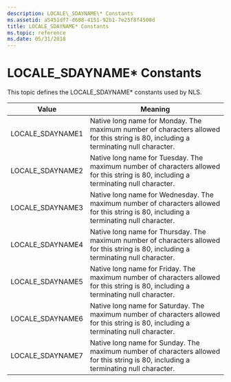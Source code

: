 ```yaml
---
description: LOCALE\_SDAYNAME\* Constants
ms.assetid: a5451df7-d608-4151-92b1-7e25f8f4500d
title: LOCALE_SDAYNAME* Constants
ms.topic: reference
ms.date: 05/31/2018
---
```


# LOCALE\_SDAYNAME\* Constants

This topic defines the LOCALE\_SDAYNAME\* constants used by NLS.



| Value             | Meaning                                                                                                                                 |
|-------------------|-----------------------------------------------------------------------------------------------------------------------------------------|
| LOCALE\_SDAYNAME1 | Native long name for Monday. The maximum number of characters allowed for this string is 80, including a terminating null character.    |
| LOCALE\_SDAYNAME2 | Native long name for Tuesday. The maximum number of characters allowed for this string is 80, including a terminating null character.   |
| LOCALE\_SDAYNAME3 | Native long name for Wednesday. The maximum number of characters allowed for this string is 80, including a terminating null character. |
| LOCALE\_SDAYNAME4 | Native long name for Thursday. The maximum number of characters allowed for this string is 80, including a terminating null character.  |
| LOCALE\_SDAYNAME5 | Native long name for Friday. The maximum number of characters allowed for this string is 80, including a terminating null character.    |
| LOCALE\_SDAYNAME6 | Native long name for Saturday. The maximum number of characters allowed for this string is 80, including a terminating null character.  |
| LOCALE\_SDAYNAME7 | Native long name for Sunday. The maximum number of characters allowed for this string is 80, including a terminating null character.    |



 

 

 



